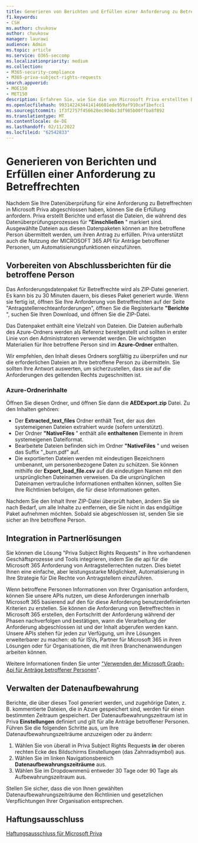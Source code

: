```yaml
---
title: Generieren von Berichten und Erfüllen einer Anforderung zu Betreffrechten
f1.keywords:
- CSH
ms.author: chvukosw
author: chvukosw
manager: laurawi
audience: Admin
ms.topic: article
ms.service: O365-seccomp
ms.localizationpriority: medium
ms.collection:
- M365-security-compliance
- M365-priva-subject-rights-requests
search.appverid:
- MOE150
- MET150
description: Erfahren Sie, wie Sie die von Microsoft Priva erstellten Datenpakete für Anträge auf Rechte betroffener Personen verwalten und den Antrag an die betroffene Person erfüllen.
ms.openlocfilehash: 9931422434414146601ede959af910caf1befcc1
ms.sourcegitcommit: 1f3f2757f456628ec904bc3df985b00ffba8f892
ms.translationtype: MT
ms.contentlocale: de-DE
ms.lasthandoff: 02/11/2022
ms.locfileid: "62542833"
---
```

# <a name="generate-reports-and-fulfill-a-subject-rights-request"></a>Generieren von Berichten und Erfüllen einer Anforderung zu Betreffrechten

Nachdem Sie Ihre Datenüberprüfung für eine Anforderung zu Betreffrechten in Microsoft Priva abgeschlossen haben, können Sie die Erfüllung anfordern. Priva erstellt Berichte und erfasst die Dateien, die während des Datenüberprüfungsprozesses für **"Einschließen** " markiert sind. Ausgewählte Dateien aus diesen Datenpaketen können an Ihre betroffene Person übermittelt werden, um ihren Antrag zu erfüllen. Priva unterstützt auch die Nutzung der MICROSOFT 365 API für Anträge betroffener Personen, um Automatisierungsfunktionen einzuführen.

## <a name="prepare-final-reports-for-the-data-subject"></a>Vorbereiten von Abschlussberichten für die betroffene Person

Das Anforderungsdatenpaket für Betreffrechte wird als ZIP-Datei generiert. Es kann bis zu 30 Minuten dauern, bis dieses Paket generiert wurde. Wenn sie fertig ist, öffnen Sie Ihre Anforderung von Betreffrechten auf der Seite "Antragstellerrechteanforderungen", öffnen Sie die Registerkarte **"Berichte** ", suchen Sie Ihren Download, und öffnen Sie die ZIP-Datei.

Das Datenpaket enthält eine Vielzahl von Dateien. Die Dateien außerhalb des Azure-Ordners werden als Referenz bereitgestellt und sollten in erster Linie von den Administratoren verwendet werden. Die wichtigsten Materialien für Ihre betroffene Person sind im **Azure-Ordner** enthalten.

Wir empfehlen, den Inhalt dieses Ordners sorgfältig zu überprüfen und nur die erforderlichen Dateien an Ihre betroffene Person zu übermitteln. Sie sollten Ihre Antwort auswerten, um sicherzustellen, dass sie auf die Anforderungen des geltenden Rechts zugeschnitten ist.

### <a name="azure-folder-contents"></a>Azure-Ordnerinhalte

Öffnen Sie diesen Ordner, und öffnen Sie dann die **AEDExport.zip** Datei. Zu den Inhalten gehören:

- Der **Extracted_text_files** Ordner enthält Text, der aus den systemeigenen Dateien extrahiert wurde (sofern unterstützt).
- Der Ordner **"NativeFiles** " enthält alle **enthaltenen** Elemente in ihrem systemeigenen Dateiformat.
- Bearbeitete Dateien befinden sich im Ordner **"NativeFiles** " und weisen das Suffix "_burn.pdf" auf.
- Die exportierten Dateien werden mit eindeutigen Bezeichnern umbenannt, um personenbezogene Daten zu schützen. Sie können mithilfe der **Export_load_file.csv** auf die eindeutigen Namen mit den ursprünglichen Dateinamen verweisen. Da die ursprünglichen Dateinamen vertrauliche Informationen enthalten können, sollten Sie Ihre Richtlinien befolgen, die für diese Informationen gelten.

Nachdem Sie den Inhalt Ihrer ZIP-Datei überprüft haben, ändern Sie sie nach Bedarf, um alle Inhalte zu entfernen, die Sie nicht in das endgültige Paket aufnehmen möchten. Sobald sie abgeschlossen ist, senden Sie sie sicher an Ihre betroffene Person.

## <a name="integrate-with-partner-solutions"></a>Integration in Partnerlösungen

Sie können die Lösung "Priva Subject Rights Requests" in Ihre vorhandenen Geschäftsprozesse und Tools integrieren, indem Sie die api für die Microsoft 365 Anforderung von Antragstellerrechten nutzen. Dies bietet Ihnen eine einfache, aber leistungsstarke Möglichkeit, Automatisierung in Ihre Strategie für Die Rechte von Antragstellern einzuführen.

Wenn betroffene Personen Informationen von Ihrer Organisation anfordern, können Sie unsere APIs nutzen, um diese Anforderungen innerhalb Microsoft 365 basierend auf den für diese Anforderung benutzerdefinierten Kriterien zu erstellen. Sie können die Anforderung von Betreffrechten in Microsoft 365 erstellen, den Fortschritt der Anforderung während der Phasen nachverfolgen und bestätigen, wann die Verarbeitung der Anforderung abgeschlossen ist und der Inhalt abgerufen werden kann. Unsere APIs stehen für jeden zur Verfügung, um ihre Lösungen erweiterbarer zu machen: ob für ISVs, Partner für Microsoft 365 in ihren Lösungen oder für Organisationen, die mit ihren Branchenanwendungen arbeiten können.

Weitere Informationen finden Sie unter ["Verwenden der Microsoft Graph-Api für Anträge betroffener Personen](/graph/api/resources/subjectrightsrequest-subjectrightsrequestapioverview)".

## <a name="manage-data-retention"></a>Verwalten der Datenaufbewahrung

Berichte, die über dieses Tool generiert werden, und zugehörige Daten, z. B. kommentierte Dateien, die in Azure gespeichert sind, werden für einen bestimmten Zeitraum gespeichert. Der Datenaufbewahrungszeitraum ist in Priva **Einstellungen** definiert und gilt für alle Anträge betroffener Personen. Führen Sie die folgenden Schritte aus, um Ihre Datenaufbewahrungszeiträume anzuzeigen oder zu ändern:

1. Wählen Sie von überall in Priva Subject Rights Requests **in** der oberen rechten Ecke des Bildschirms Einstellungen (das Zahnradsymbol) aus.
2. Wählen Sie im linken Navigationsbereich **Datenaufbewahrungszeiträume** aus.
3. Wählen Sie im Dropdownmenü entweder 30 Tage oder 90 Tage als Aufbewahrungszeitraum aus.

Stellen Sie sicher, dass die von Ihnen gewählten Datenaufbewahrungszeiträume den Richtlinien und gesetzlichen Verpflichtungen Ihrer Organisation entsprechen.

## <a name="legal-disclaimer"></a>Haftungsausschluss

[Haftungsausschluss für Microsoft Priva](priva-disclaimer.md)
